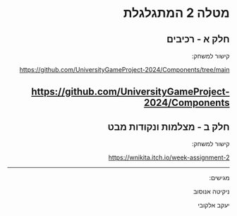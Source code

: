 <div dir='rtl' lang='he'>

# מטלה 2 המתגלגלת
## חלק א - רכיבים
קישור למשחק:


https://github.com/UniversityGameProject-2024/Components/tree/main

https://github.com/UniversityGameProject-2024/Components
---
## חלק ב - מצלמות ונקודות מבט

קישור למשחק:

https://wnikita.itch.io/week-assignment-2

---
  
מגישים:

ניקיטה אנוסוב 

יעקב אלקובי 

